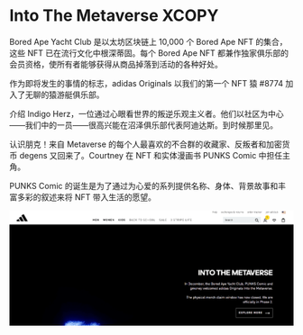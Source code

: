 # Into The Metaverse XCOPY

Bored Ape Yacht Club 是以太坊区块链上 10,000 个 Bored Ape NFT 的集合，这些 NFT 已在流行文化中根深蒂固。每个 Bored Ape NFT 都兼作独家俱乐部的会员资格，使所有者能够获得从商品掉落到活动的各种好处。 

作为即将发生的事情的标志，adidas Originals 以我们的第一个 NFT 猿 #8774 加入了无聊的猿游艇俱乐部。 

介绍 Indigo Herz，一位通过心眼看世界的叛逆乐观主义者。他们以社区为中心——我们中的一员——很高兴能在沼泽俱乐部代表阿迪达斯。到时候那里见。

认识朋克！来自 Metaverse 的每个人最喜欢的不合群的收藏家、反叛者和加密货币 degens 又回来了。Courtney 在 NFT 和实体漫画书 PUNKS Comic 中担任主角。 

PUNKS Comic 的诞生是为了通过为心爱的系列提供名称、身体、背景故事和丰富多彩的叙述来将 NFT 带入生活的愿望。

![nft](01.png)



